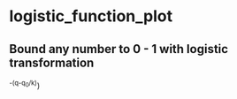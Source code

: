 # logistic_function_plot
## Bound any number to 0 - 1 with logistic transformation
<math>
	f(q)=a+m/(1+ce<sup>-(q-q<sub>0</sub>/k)</sup>)
</math>
